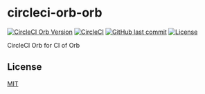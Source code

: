 # circleci-orb-orb

[![CircleCI Orb Version](https://img.shields.io/badge/endpoint.svg?url=https://badges.circleci.io/orb/suzuki-shunsuke/orb)](https://circleci.com/orbs/registry/orb/suzuki-shunsuke/orb)
[![CircleCI](https://circleci.com/gh/suzuki-shunsuke/circleci-orb-orb.svg?style=svg)](https://circleci.com/gh/suzuki-shunsuke/circleci-orb-orb)
[![GitHub last commit](https://img.shields.io/github/last-commit/suzuki-shunsuke/circleci-orb-orb.svg)](https://github.com/suzuki-shunsuke/circleci-orb-orb)
[![License](http://img.shields.io/badge/license-mit-blue.svg?style=flat-square)](https://raw.githubusercontent.com/suzuki-shunsuke/circleci-orb-orb/master/LICENSE)

CircleCI Orb for CI of Orb

## License

[MIT](LICENSE)
